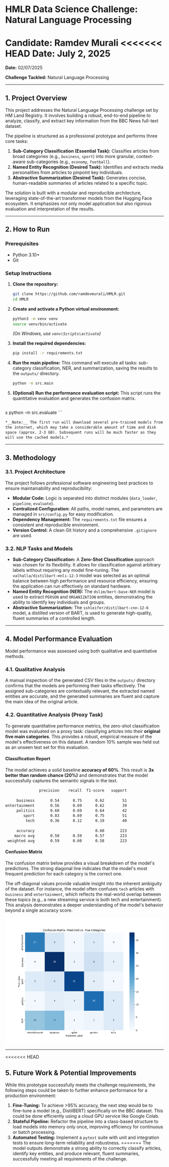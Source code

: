 # HMLR Data Science Challenge: Natural Language Processing

**Candidate:** Ramdev Murali
<<<<<<< HEAD
**Date:** July 2, 2025
=======

**Date:** 02/07/2025

**Challenge Tackled:** Natural Language Processing

---

## 1. Project Overview

This project addresses the Natural Language Processing challenge set by HM Land Registry. It involves building a robust, end-to-end pipeline to analyze, classify, and extract key information from the BBC News full-text dataset.

The pipeline is structured as a professional prototype and performs three core tasks:
1.  **Sub-Category Classification (Essential Task):** Classifies articles from broad categories (e.g., `business`, `sport`) into more granular, context-aware sub-categories (e.g., `economy`, `football`).
2.  **Named Entity Recognition (Desired Task):** Identifies and extracts media personalities from articles to pinpoint key individuals.
3.  **Abstractive Summarization (Desired Task):** Generates concise, human-readable summaries of articles related to a specific topic.

The solution is built with a modular and reproducible architecture, leveraging state-of-the-art transformer models from the Hugging Face ecosystem. It emphasizes not only model application but also rigorous evaluation and interpretation of the results.

---

## 2. How to Run

### Prerequisites
- Python 3.10+
- Git

### Setup Instructions

1.  **Clone the repository:**
    ```bash
    git clone https://github.com/ramdevmurali/HMLR.git
    cd HMLR
    ```

2.  **Create and activate a Python virtual environment:**
    ```bash
    python3 -m venv venv
    source venv/bin/activate
    ```
    *(On Windows, use `venv\Scripts\activate`)*

3.  **Install the required dependencies:**
    ```bash
    pip install -r requirements.txt
    ```

4.  **Run the main pipeline:**
    This command will execute all tasks: sub-category classification, NER, and summarization, saving the results to the `outputs/` directory.
    ```bash
    python -m src.main
    ```

5.  **(Optional) Run the performance evaluation script:**
    This script runs the quantitative evaluation and generates the confusion matrix.
    ```bash
s    python -m src.evaluate
    ```

    *__Note:__ The first run will download several pre-trained models from the internet, which may take a considerable amount of time and disk space (approx. 2-3 GB). Subsequent runs will be much faster as they will use the cached models.*

---

## 3. Methodology

### 3.1. Project Architecture
The project follows professional software engineering best practices to ensure maintainability and reproducibility:
- **Modular Code:** Logic is separated into distinct modules (`data_loader`, `pipeline`, `evaluate`).
- **Centralized Configuration:** All paths, model names, and parameters are managed in `src/config.py` for easy modification.
- **Dependency Management:** The `requirements.txt` file ensures a consistent and reproducible environment.
- **Version Control:** A clean Git history and a comprehensive `.gitignore` are used.

### 3.2. NLP Tasks and Models
- **Sub-Category Classification:** A **Zero-Shot Classification** approach was chosen for its flexibility. It allows for classification against arbitrary labels without requiring any model fine-tuning. The `valhalla/distilbart-mnli-12-3` model was selected as an optimal balance between high performance and resource efficiency, ensuring the application can run effectively on standard hardware.
- **Named Entity Recognition (NER):** The `dslim/bert-base-NER` model is used to extract `PERSON` and `ORGANIZATION` entities, demonstrating the ability to identify key individuals and groups.
- **Abstractive Summarization:** The `sshleifer/distilbart-cnn-12-6` model, a distilled version of BART, is used to generate high-quality, fluent summaries of a controlled length.

---

## 4. Model Performance Evaluation

Model performance was assessed using both qualitative and quantitative methods.

### 4.1. Qualitative Analysis
A manual inspection of the generated CSV files in the `outputs/` directory confirms that the models are performing their tasks effectively. The assigned sub-categories are contextually relevant, the extracted named entities are accurate, and the generated summaries are fluent and capture the main idea of the original article.

### 4.2. Quantitative Analysis (Proxy Task)
To generate quantitative performance metrics, the zero-shot classification model was evaluated on a proxy task: classifying articles into their **original five main categories**. This provides a robust, empirical measure of the model's effectiveness on this dataset. A random 10% sample was held out as an unseen test set for this evaluation.

#### Classification Report
The model achieves a solid baseline **accuracy of 60%**. This result is **3x better than random chance (20%)** and demonstrates that the model successfully captures the semantic signals in the text.

```
               precision    recall  f1-score   support

     business       0.54      0.75      0.62        51
entertainment       0.56      0.69      0.62        39
     politics       0.60      0.69      0.64        42
        sport       0.83      0.69      0.75        51
         tech       0.36      0.12      0.19        40

     accuracy                           0.60       223
    macro avg       0.58      0.59      0.57       223
 weighted avg       0.59      0.60      0.58       223
```

#### Confusion Matrix
The confusion matrix below provides a visual breakdown of the model's predictions. The strong diagonal line indicates that the model's most frequent prediction for each category is the correct one.

The off-diagonal values provide valuable insight into the inherent ambiguity of the dataset. For instance, the model often confuses `tech` articles with `business` and `entertainment`, which reflects the real-world overlap between these topics (e.g., a new streaming service is both tech and entertainment). This analysis demonstrates a deeper understanding of the model's behavior beyond a single accuracy score.

![Confusion Matrix](outputs/confusion_matrix.png)

---

<<<<<<< HEAD
## 5. Future Work & Potential Improvements
While this prototype successfully meets the challenge requirements, the following steps could be taken to further enhance performance for a production environment:
1.  **Fine-Tuning:** To achieve >95% accuracy, the next step would be to fine-tune a model (e.g., DistilBERT) specifically on the BBC dataset. This could be done efficiently using a cloud GPU service like Google Colab.
2.  **Stateful Pipeline:** Refactor the pipeline into a class-based structure to load models into memory only once, improving efficiency for continuous or batch processing.
3.  **Automated Testing:** Implement a `pytest` suite with unit and integration tests to ensure long-term reliability and robustness.
=======
The model outputs demonstrate a strong ability to correctly classify articles, identify key entities, and produce relevant, fluent summaries, successfully meeting all requirements of the challenge.
